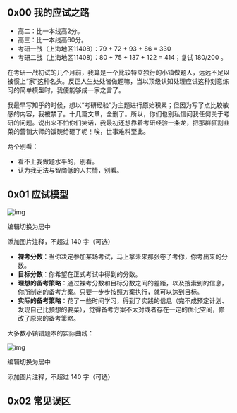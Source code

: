 ## 0x00 我的应试之路

- 高二：比一本线高2分。
- 高三：比一本线高60分。
- 考研一战（上海地区11408）：79 + 72 + 93 + 86 = 330
- 考研二战（上海地区11408）：80 + 75 + 137 + 122 = 414；复试 180/200 。

在考研一战初试的几个月前，我算是一个比较特立独行的小镇做题人，远远不足以被惯上“家”这种名头。反正人生处处皆做题嘛，当以顶级认知处理应试这种刻意练习的简单模型时，我便能够成一家之言了。

我最早写知乎的时候，想以“考研经验”为主题进行原始积累；但因为写了点比较敏感的内容，我被禁了。十几篇文章，全删了。所以，你们也别私信问我任何关于考研的问题。说出来不怕你们笑话，我最初还想靠着考研经验一条龙，把那群狂割韭菜的营销大师的饭碗给砸了呢！唉，世事难料至此。

两个别看：

- 看不上我做题水平的，别看。
- 认为我无法与智商低的人共情，别看。

## 0x01 应试模型

![img](https://picx.zhimg.com/80/v2-0cda81e6694122ec571582e9b560337e_1440w.png?source=d16d100b)



编辑切换为居中

添加图片注释，不超过 140 字（可选）

- **裸考分数**：当你决定参加某场考试，马上拿未来那张卷子考你，你考出来的分数。
- **目标分数**：你希望在正式考试中得到的分数。
- **理想的备考策略**：通过裸考分数和目标分数之间的差距，以及搜索到的信息，你所制定的备考方案。只要一步步按照方案执行，就可以达到目标。
- **实际的备考策略**：花了一些时间学习，得到了实践的信息（完不成预定计划、发现自己比预想的要菜），觉得备考方案不太对或者存在一定的优化空间，修改了原来的备考策略。

大多数小镇错题本的实际曲线：

![img](https://picx.zhimg.com/80/v2-36f33d61151ed7d9405b82b46cf6253b_1440w.png?source=d16d100b)



编辑切换为居中

添加图片注释，不超过 140 字（可选）

## 0x02 常见误区